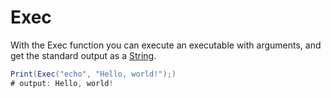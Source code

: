 # Exec

With the Exec function you can execute an executable with arguments, and get the standard output as a [String](./string.md).
```cs
Print(Exec("echo", "Hello, world!");)
# output: Hello, world!
```
